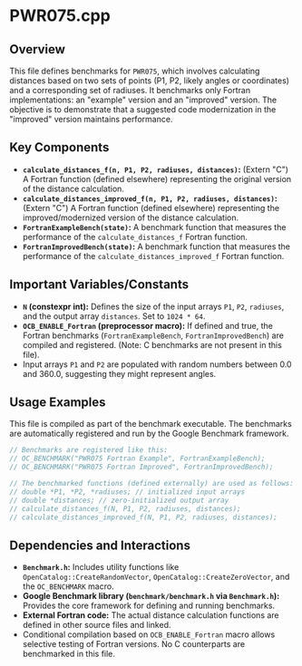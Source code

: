 # PWR075.cpp

## Overview

This file defines benchmarks for `PWR075`, which involves calculating distances based on two sets of points (P1, P2, likely angles or coordinates) and a corresponding set of radiuses. It benchmarks only Fortran implementations: an "example" version and an "improved" version. The objective is to demonstrate that a suggested code modernization in the "improved" version maintains performance.

## Key Components

*   **`calculate_distances_f(n, P1, P2, radiuses, distances)`:** (Extern "C") A Fortran function (defined elsewhere) representing the original version of the distance calculation.
*   **`calculate_distances_improved_f(n, P1, P2, radiuses, distances)`:** (Extern "C") A Fortran function (defined elsewhere) representing the improved/modernized version of the distance calculation.
*   **`FortranExampleBench(state)`:** A benchmark function that measures the performance of the `calculate_distances_f` Fortran function.
*   **`FortranImprovedBench(state)`:** A benchmark function that measures the performance of the `calculate_distances_improved_f` Fortran function.

## Important Variables/Constants

*   **`N` (constexpr int):** Defines the size of the input arrays `P1`, `P2`, `radiuses`, and the output array `distances`. Set to `1024 * 64`.
*   **`OCB_ENABLE_Fortran` (preprocessor macro):** If defined and true, the Fortran benchmarks (`FortranExampleBench`, `FortranImprovedBench`) are compiled and registered. (Note: C benchmarks are not present in this file).
*   Input arrays `P1` and `P2` are populated with random numbers between 0.0 and 360.0, suggesting they might represent angles.

## Usage Examples

This file is compiled as part of the benchmark executable. The benchmarks are automatically registered and run by the Google Benchmark framework.

```cpp
// Benchmarks are registered like this:
// OC_BENCHMARK("PWR075 Fortran Example", FortranExampleBench);
// OC_BENCHMARK("PWR075 Fortran Improved", FortranImprovedBench);

// The benchmarked functions (defined externally) are used as follows:
// double *P1, *P2, *radiuses; // initialized input arrays
// double *distances; // zero-initialized output array
// calculate_distances_f(N, P1, P2, radiuses, distances);
// calculate_distances_improved_f(N, P1, P2, radiuses, distances);
```

## Dependencies and Interactions

*   **`Benchmark.h`:** Includes utility functions like `OpenCatalog::CreateRandomVector`, `OpenCatalog::CreateZeroVector`, and the `OC_BENCHMARK` macro.
*   **Google Benchmark library (`benchmark/benchmark.h` via `Benchmark.h`):** Provides the core framework for defining and running benchmarks.
*   **External Fortran code:** The actual distance calculation functions are defined in other source files and linked.
*   Conditional compilation based on `OCB_ENABLE_Fortran` macro allows selective testing of Fortran versions. No C counterparts are benchmarked in this file.
```
